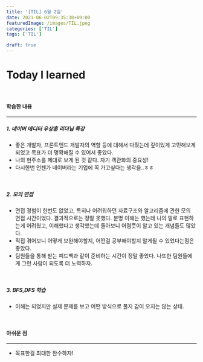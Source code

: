 ```yaml
---
title: '[TIL] 6월 2일'
date: 2021-06-02T09:35:38+09:00
featuredImage: /images/TIL.jpeg
categories: ['TIL']
tags: ['TIL']

draft: true
---
```


# Today I learned

<br>

<!--more-->

#### 학습한 내용

---

##### 1. 네이버 에디터 우상훈 리더님 특강

- 좋은 개발자, 프론트엔드 개발자의 역할 등에 대해서 다뤘는데 깊이있게 고민해보게 되었고 목표가 더 명확해질 수 있어서 좋았다.
- 나의 현주소를 제대로 보게 된 것 같다. 자기 객관화의 중요성!
- 다시한번 언젠가 네이버라는 기업에 꼭 가고싶다는 생각을..ㅎㅎ

<br>

##### 2. 모의 면접

- 면접 경험이 한번도 없었고, 특히나 어려워하던 자료구조와 알고리즘에 관한 모의 면접 시간이었다. 결과적으로는 정말 못했다. 분명 이해는 했는데 나의 말로 표현하는게 어려웠고, 이해했다고 생각했는데 돌아보니 어렴풋이 알고 있는 개념들도 많았다.
- 직접 겪어보니 어떻게 보완해야할지, 어떤걸 공부해야할지 알게될 수 있었다는점은 좋았다.
- 팀원들을 통해 받는 피드백과 같이 준비하는 시간이 정말 좋았다. 나또한 팀원들에게 그런 사람이 되도록 더 노력하자.

<br>

##### 3. BFS,DFS 학습

- 이해는 되었지만 실제 문제를 보고 어떤 방식으로 풀지 감이 오지는 않는 상태.

<br>

#### 아쉬운 점

---

- 목표한걸 최대한 완수하자!
